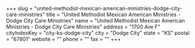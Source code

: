 +++
slug = "united-methodist-mexican-american-ministries-dodge-city-care-ministries"
title = "United Methodist Mexican American Ministries - Dodge City Care Ministries"
name = "United Methodist Mexican American Ministries - Dodge City Care Ministries"
address = "1700 Ave F"
cityIndexKey = "city-ks-dodge-city"
city = "Dodge City"
state = "KS"
postal = "67801"
website = ""
phone = ""
fax = ""
+++
